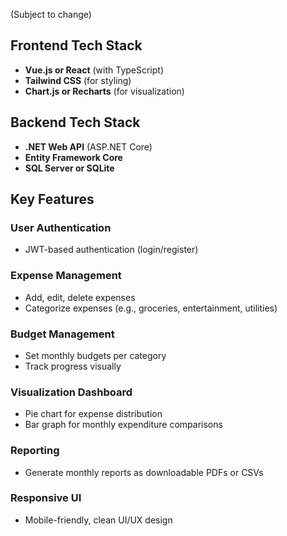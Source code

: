 (Subject to change)

## Frontend Tech Stack

- **Vue.js or React** (with TypeScript)
- **Tailwind CSS** (for styling)
- **Chart.js or Recharts** (for visualization)

## Backend Tech Stack

- **.NET Web API** (ASP.NET Core)
- **Entity Framework Core**
- **SQL Server or SQLite**

## Key Features

### User Authentication
- JWT-based authentication (login/register)

### Expense Management
- Add, edit, delete expenses
- Categorize expenses (e.g., groceries, entertainment, utilities)

### Budget Management
- Set monthly budgets per category
- Track progress visually

### Visualization Dashboard
- Pie chart for expense distribution
- Bar graph for monthly expenditure comparisons

### Reporting
- Generate monthly reports as downloadable PDFs or CSVs

### Responsive UI
- Mobile-friendly, clean UI/UX design
